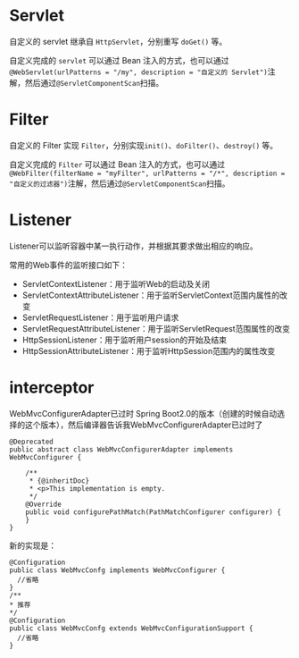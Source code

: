 # Servlet
自定义的 servlet 继承自 `HttpServlet`，分别重写 `doGet()` 等。

自定义完成的 `servlet` 可以通过 Bean 注入的方式，也可以通过`@WebServlet(urlPatterns = "/my", description = "自定义的 Servlet")`注解，然后通过`@ServletComponentScan`扫描。

# Filter
自定义的 Filter 实现 `Filter`，分别实现`init()`、`doFilter()`、`destroy()` 等。

自定义完成的 `Filter` 可以通过 Bean 注入的方式，也可以通过`@WebFilter(filterName = "myFilter", urlPatterns = "/*", description = "自定义的过滤器")`注解，然后通过`@ServletComponentScan`扫描。


# Listener
Listener可以监听容器中某一执行动作，并根据其要求做出相应的响应。   

常用的Web事件的监听接口如下：
- ServletContextListener：用于监听Web的启动及关闭
- ServletContextAttributeListener：用于监听ServletContext范围内属性的改变
- ServletRequestListener：用于监听用户请求
- ServletRequestAttributeListener：用于监听ServletRequest范围属性的改变
- HttpSessionListener：用于监听用户session的开始及结束
- HttpSessionAttributeListener：用于监听HttpSession范围内的属性改变

# interceptor
WebMvcConfigurerAdapter已过时
Spring Boot2.0的版本（创建的时候自动选择的这个版本），然后编译器告诉我WebMvcConfigurerAdapter已过时了
```java_holder_method_tree
@Deprecated
public abstract class WebMvcConfigurerAdapter implements WebMvcConfigurer {

    /**
     * {@inheritDoc}
     * <p>This implementation is empty.
     */
    @Override
    public void configurePathMatch(PathMatchConfigurer configurer) {
    }
}
```
新的实现是： 
```java_holder_method_tree
@Configuration
public class WebMvcConfg implements WebMvcConfigurer {
  //省略
}
/**
* 推荐
*/
@Configuration
public class WebMvcConfg extends WebMvcConfigurationSupport {
  //省略
}

```
 